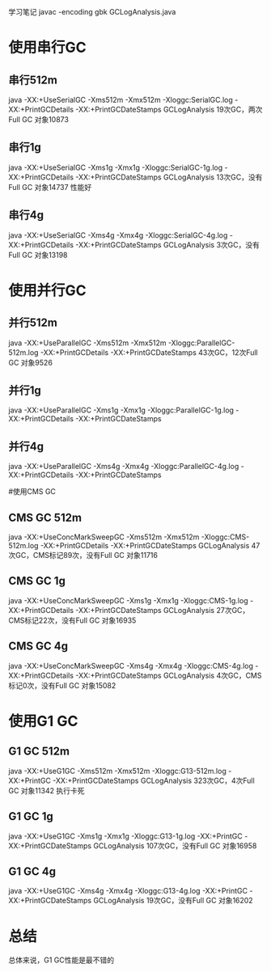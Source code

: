 学习笔记
 javac -encoding gbk GCLogAnalysis.java
#  使用串行GC
## 串行512m
java -XX:+UseSerialGC -Xms512m -Xmx512m -Xloggc:SerialGC.log  -XX:+PrintGCDetails -XX:+PrintGCDateStamps GCLogAnalysis
19次GC，两次Full GC 对象10873

## 串行1g
java -XX:+UseSerialGC -Xms1g -Xmx1g -Xloggc:SerialGC-1g.log  -XX:+PrintGCDetails -XX:+PrintGCDateStamps GCLogAnalysis
13次GC，没有Full GC 对象14737
性能好

## 串行4g
java -XX:+UseSerialGC -Xms4g -Xmx4g -Xloggc:SerialGC-4g.log  -XX:+PrintGCDetails -XX:+PrintGCDateStamps GCLogAnalysis
3次GC，没有Full GC 对象13198

# 使用并行GC
## 并行512m
java -XX:+UseParallelGC -Xms512m -Xmx512m -Xloggc:ParallelGC-512m.log  -XX:+PrintGCDetails -XX:+PrintGCDateStamps 
43次GC，12次Full GC 对象9526

## 并行1g
java -XX:+UseParallelGC -Xms1g -Xmx1g -Xloggc:ParallelGC-1g.log  -XX:+PrintGCDetails -XX:+PrintGCDateStamps 

## 并行4g
java -XX:+UseParallelGC -Xms4g -Xmx4g -Xloggc:ParallelGC-4g.log  -XX:+PrintGCDetails -XX:+PrintGCDateStamps 

#使用CMS GC
## CMS GC 512m
java -XX:+UseConcMarkSweepGC -Xms512m -Xmx512m -Xloggc:CMS-512m.log  -XX:+PrintGCDetails -XX:+PrintGCDateStamps GCLogAnalysis
47次GC，CMS标记89次，没有Full GC 对象11716

## CMS GC 1g
java -XX:+UseConcMarkSweepGC -Xms1g -Xmx1g -Xloggc:CMS-1g.log  -XX:+PrintGCDetails -XX:+PrintGCDateStamps GCLogAnalysis
27次GC，CMS标记22次，没有Full GC 对象16935

## CMS GC 4g
java -XX:+UseConcMarkSweepGC -Xms4g -Xmx4g -Xloggc:CMS-4g.log  -XX:+PrintGCDetails -XX:+PrintGCDateStamps GCLogAnalysis
4次GC，CMS标记0次，没有Full GC 对象15082

# 使用G1 GC
## G1 GC 512m
java -XX:+UseG1GC -Xms512m -Xmx512m -Xloggc:G13-512m.log  -XX:+PrintGC -XX:+PrintGCDateStamps GCLogAnalysis
323次GC，4次Full GC 对象11342 执行卡死

## G1 GC 1g
java -XX:+UseG1GC -Xms1g -Xmx1g -Xloggc:G13-1g.log  -XX:+PrintGC -XX:+PrintGCDateStamps GCLogAnalysis
107次GC，没有Full GC 对象16958

## G1 GC 4g
java -XX:+UseG1GC -Xms4g -Xmx4g -Xloggc:G13-4g.log  -XX:+PrintGC -XX:+PrintGCDateStamps GCLogAnalysis
19次GC，没有Full GC 对象16202

# 总结
总体来说，G1 GC性能是最不错的
